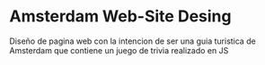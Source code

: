 # Amsterdam Web-Site Desing

Diseño de pagina web con la intencion de ser una guia turistica de Amsterdam que contiene un juego de trivia realizado en JS


